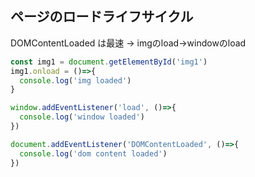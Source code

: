 ## ページのロードライフサイクル

DOMContentLoaded は最速 -> imgのload->windowのload

```javascript
const img1 = document.getElementById('img1')
img1.onload = ()=>{
  console.log('img loaded')
}

window.addEventListener('load', ()=>{
  console.log('window loaded')
})

document.addEventListener('DOMContentLoaded', ()=>{
  console.log('dom content loaded')
})
```

